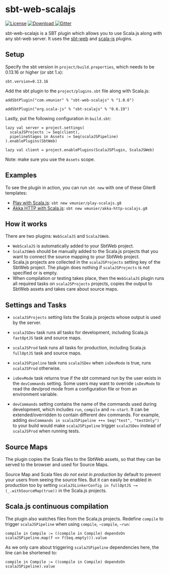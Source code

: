 # sbt-web-scalajs

[![License](http://img.shields.io/:license-Apache%202-red.svg)](http://www.apache.org/licenses/LICENSE-2.0.txt)
[![Download](https://api.bintray.com/packages/vmunier/scalajs/sbt-web-scalajs/images/download.svg) ](https://bintray.com/vmunier/scalajs/sbt-web-scalajs/_latestVersion)
[![Gitter](https://badges.gitter.im/Join%20Chat.svg)](https://gitter.im/vmunier/sbt-web-scalajs?utm_source=badge&utm_medium=badge&utm_campaign=pr-badge&utm_content=badge)

sbt-web-scalajs is a SBT plugin which allows you to use Scala.js along with any sbt-web server. It uses the [sbt-web](https://github.com/sbt/sbt-web) and [scala-js](https://github.com/scala-js/scala-js) plugins.

## Setup

Specify the sbt version in `project/build.properties`, which needs to be 0.13.16 or higher (or sbt 1.x):
```
sbt.version=0.13.16
```

Add the sbt plugin to the `project/plugins.sbt` file along with Scala.js:
```
addSbtPlugin("com.vmunier" % "sbt-web-scalajs" % "1.0.6")

addSbtPlugin("org.scala-js" % "sbt-scalajs" % "0.6.19")
```

Lastly, put the following configuration in `build.sbt`:
```
lazy val server = project.settings(
  scalaJSProjects := Seq(client),
  pipelineStages in Assets := Seq(scalaJSPipeline)
).enablePlugins(SbtWeb)

lazy val client = project.enablePlugins(ScalaJSPlugin, ScalaJSWeb)
```
Note: make sure you use the `Assets` scope.

## Examples

To see the plugin in action, you can run `sbt new` with one of these Giter8 templates:
- [Play with Scala.js](https://github.com/vmunier/play-scalajs.g8): `sbt new vmunier/play-scalajs.g8`
- [Akka HTTP with Scala.js](https://github.com/vmunier/akka-http-scalajs.g8): `sbt new vmunier/akka-http-scalajs.g8`

## How it works

There are two plugins: `WebScalaJS` and `ScalaJSWeb`.
* `WebScalaJS` is automatically added to your SbtWeb project.
* `ScalaJSWeb` should be manually added to the Scala.js projects that you want to connect the source mapping to your SbtWeb project.
* Scala.js projects are collected in the `scalaJSProjects` setting key of the SbtWeb project. The plugin does nothing if `scalaJSProjects` is not specified or is empty.
* When compilation or testing takes place, then the `WebScalaJS` plugin runs all required tasks on `scalaJSProjects` projects, copies the output to SbtWeb assets and takes care about source maps.

## Settings and Tasks

* `scalaJSProjects` setting lists the Scala.js projects whose output is used by the server.

* `scalaJSDev` task runs all tasks for development, including Scala.js `fastOptJS` task and source maps.

* `scalaJSProd` task runs all tasks for production, including Scala.js `fullOptJS` task and source maps.

* `scalaJSPipeline` task runs `scalaJSDev` when `isDevMode` is true, runs `scalaJSProd` otherwise.

* `isDevMode` task returns true if the sbt command run by the user exists in the `devCommands` setting.
  Some users may want to override `isDevMode` to read the dev/prod mode from a configuration file or from an environment variable.

* `devCommands` setting contains the name of the commands used during development, which includes `run`, `compile` and `re-start`.
  It can be extended/overridden to contain different dev commands. For example, adding `devCommands in scalaJSPipeline ++= Seq("test", "testOnly")`
  to your build would make `scalaJSPipeline` trigger `scalaJSDev` instead of `scalaJSProd` when running tests.

## Source Maps

The plugin copies the Scala files to the SbtWeb assets, so that they can be served to the browser and used for Source Maps.

Source Map and Scala files _do not exist in production_ by default to prevent your users from seeing the source files.
But it can easily be enabled in production too by setting `scalaJSLinkerConfig in fullOptJS ~= (_.withSourceMap(true))` in the Scala.js projects.

## Scala.js continuous compilation

The plugin also watches files from the Scala.js projects.
Redefine `compile` to trigger `scalaJSPipeline` when using `compile`, `~compile`, `~run`:
```
compile in Compile := ((compile in Compile) dependsOn scalaJSPipeline.map(f => f(Seq.empty))).value
```
As we only care about triggering `scalaJSPipeline` dependencies here, the line can be shortened to:
```
compile in Compile := ((compile in Compile) dependsOn scalaJSPipeline).value
```

